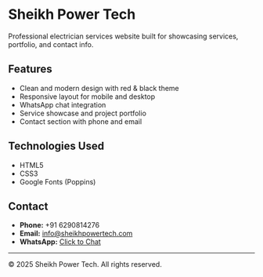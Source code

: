 # Sheikh Power Tech

Professional electrician services website built for showcasing services, portfolio, and contact info.

## Features

- Clean and modern design with red & black theme
- Responsive layout for mobile and desktop
- WhatsApp chat integration
- Service showcase and project portfolio
- Contact section with phone and email

## Technologies Used

- HTML5
- CSS3
- Google Fonts (Poppins)

## Contact

- **Phone:** +91 6290814276  
- **Email:** info@sheikhpowertech.com  
- **WhatsApp:** [Click to Chat](https://wa.me/916290814276)

---

© 2025 Sheikh Power Tech. All rights reserved.

